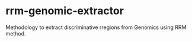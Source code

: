 # rrm-genomic-extractor
Methodology to extract discriminative rregions from Genomics using RRM method.

